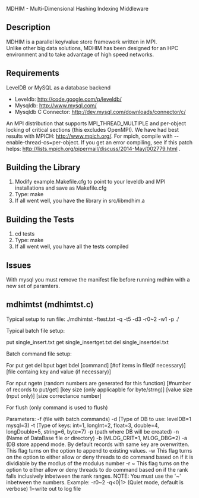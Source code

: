 MDHIM - Multi-Dimensional Hashing Indexing Middleware


Description
---------------
MDHIM is a parallel key/value store framework written in MPI.  
Unlike other big data solutions, MDHIM has been designed for an HPC 
environment and to take advantage of high speed networks.


Requirements
---------------
LevelDB or MySQL as a database backend
- Leveldb: http://code.google.com/p/leveldb/
- Mysqldb: http://www.mysql.com/
- Mysqldb C Connector: http://dev.mysql.com/downloads/connector/c/

An MPI distribution that supports MPI_THREAD_MULTIPLE and per-object locking of critical sections (this excludes OpenMPI).  We have had best results with MPICH: http://www.mpich.org/.  For mpich, compile with --enable-thread-cs=per-object.  If you get an error compiling, see if this patch helps: http://lists.mpich.org/pipermail/discuss/2014-May/002779.html .


Building the Library
---------------
1. Modify example.Makefile.cfg to point to your leveldb and MPI installations and save as Makefile.cfg
2. Type: make
3. If all went well, you have the library in src/libmdhim.a


Building the Tests
---------------
1. cd tests
2. Type: make
3. If all went well, you have all the tests compiled

Issues
---------------

With mysql you must remove the manifest file before running mdhim with a new set of paramters.


mdhimtst (mdhimtst.c)
---------------
Typical setup to run file: ./mdhimtst -ftest.txt -q -t5 -d3 -r0~2 -w1 -p ./

Typical batch file setup:

put single_insert.txt
get single_insertget.txt
del single_insertdel.txt

Batch command file setup:

For put get del bput bget bdel 
[command] [#of items in file(if necessary)] [file containg key and value (if necessary)] 

For nput ngetn (random numbers are generated for this function)
[#number of records to put/get] [key size (only applicapble for byte/strng)] [value size (nput only)] [size correctance number]

For flush (only command is used to flush)


Parameters:
 -f<BatchInputFileName> (file with batch commands)
 -d<DataBaseType> (Type of DB to use: levelDB=1 mysql=3)
 -t<IndexKeyType> (Type of keys: int=1, longInt=2, float=3, double=4, longDouble=5, string=6, byte=7)
 -p<pathForDataBase> (path where DB will be created)
 -n<DataBaseName> (Name of DataBase file or directory)
 -b<DebugLevel> (MLOG_CRIT=1, MLOG_DBG=2)
 -a (DB store append mode. By default records with same key are overwritten. This flag turns on the option to append to existing values.
 -w<Rank modlus> This flag turns on the option to either allow or deny threads to do command based on if it is dividiable by the modlus of the modulus number
 -r<lowest rank number> ~ <highest rank number>This flag turns on the option to either allow or deny threads to do command based on if the rank falls inclusively inbetween the rank ranges.  NOTE: You must use the '~' inbetween the numbers.  Example: -r0~2
 -q<0|1> (Quiet mode, default is verbose) 1=write out to log file



